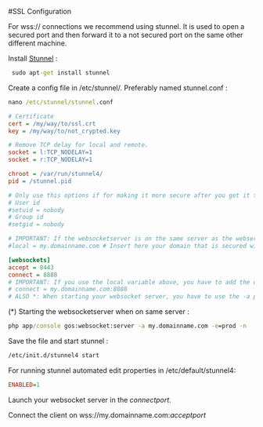 #SSL Configuration

For wss:// connections we recommend using stunnel. It is used to open a secured port and then forward it to a not secured port on the same other different machine.

Install [Stunnel](https://www.stunnel.org/index.html) : 

```cmd
 sudo apt-get install stunnel
 ```

Create a config file in /etc/stunnel/. Preferably named stunnel.conf : 

```cmd
nano /etc/stunnel/stunnel.conf
```

```ini
# Certificate
cert = /my/way/to/ssl.crt
key = /my/way/to/not_crypted.key

# Remove TCP delay for local and remote.
socket = l:TCP_NODELAY=1
socket = r:TCP_NODELAY=1

chroot = /var/run/stunnel4/
pid = /stunnel.pid

# Only use this options if for making it more secure after you get it to work.
# User id
#setuid = nobody
# Group id
#setgid = nobody

# IMPORTANT: If the websocketserver is on the same server as the webserver use this:
#local = my.domainname.com # Insert here your domain that is secured with https.

[websockets]
accept = 8443
connect = 8888
# IMPORTANT: If you use the local variable above, you have to add the domainname here aswell.
# connect = my.domainname.com:8888 
# ALSO *: When starting your websocket server, you have to use the -a parameter to specify the domainname
```


(*) Starting the websocketserver when on same server :

```cmd
php app/console gos:websocket:server -a my.domainname.com -e=prod -n
```


Save the file and start stunnel : 

 ```cmd
/etc/init.d/stunnel4 start
```


For running stunnel automated edit properties in /etc/default/stunnel4:

```ini
ENABLED=1
```


Launch your websocket server in the *connectport*.

Connect the client on wss://my.domainname.com:*acceptport*

